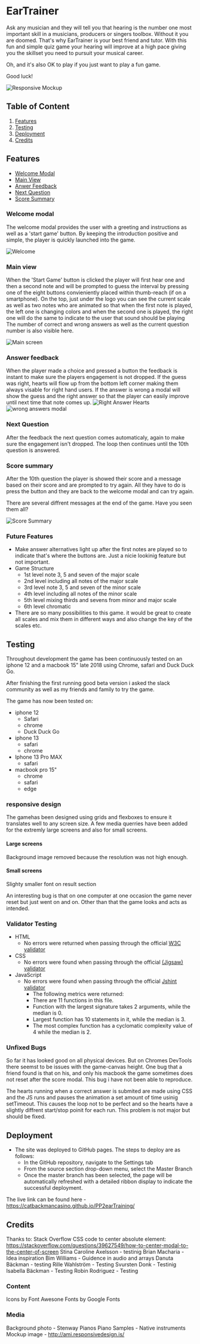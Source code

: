 # EarTrainer

Ask any musician and they will tell you that hearing is the number one most important skill in a musicians, producers or singers toolbox. Without it you are doomed. That's why EarTrainer is your best friend and tutor. With this fun and simple quiz game your hearing will improve at a high pace giving you the skillset you need to pursuit your musical career.

Oh, and it's also OK to play if you just want to play a fun game.

Good luck!

![Responsive Mockup](assets/images/readmemedia/responsive.png)


## Table of Content

1. [Features](#features)
2. [Testing](#testing)
3. [Deployment](#deployment)
4. [Credits](#credits)

## Features 

- [Welcome Modal](#welcome-modal)
- [Main View](#main-view)
- [Anwer Feedback](#answer-feedback)
- [Next Question](#next-question)
- [Score Summary](#score-summary)

### Welcome modal
The welcome modal provides the user with a greeting and instructions as well as a 'start game' button. By keeping the introduction positive and simple, the player is quickly launched into the game.

![Welcome](assets/images/readmemedia/welcome-modal.png)

### Main view
When the 'Start Game' button is clicked the player will first hear one and then a second note and will be prompted to guess the interval by pressing one of the eight buttons convieniently placed within thumb-reach (if on a smartphone). On the top, just under the logo you can see the current scale as well as two notes who are animated so that when the first note is played, the left one is changing colors and when the second one is played, the right one will do the same to indicate to the user that sound should be playing
The number of correct and wrong answers as well as the current question number is also visible here.

![Main screen](assets/images/readmemedia/main-view.png)

### Answer feedback
When the player made a choice and pressed a button the feedback is instant to make sure the players engagement is not dropped. If the guess was right, hearts will flow up from the bottom left corner making them always visable for right hand users. If the answer is wrong a modal will show the guess and the right answer so that the player can easily improve until next time that note comes up.
![Right Answer Hearts](assets/images/readmemedia/hearts.png)
![wrong answers modal](assets/images/readmemedia/wrong-answer.png)

### Next Question
After the feedback the next question comes automaticaly, again to make sure the engagement isn't dropped. The loop then continues until the 10th question is answered.

### Score summary
After the 10th question the player is showed their score and a message based on their score and are prompted to try again.
All they have to do is press the button and they are back to the welcome modal and can try again.

There are several diffrent messages at the end of the game. Have you seen them all?

![Score Summary](assets/images/readmemedia/scoresummary.png)

### Future Features
- Make answer alternatives light up after the first notes are played so to indicate that's where the buttons are. Just a nicie lookinig feature but not important.
- Game Structure
  - 1st level note 3, 5 and seven of the major scale
  - 2nd level including all notes of the major scale
  - 3rd level note 3, 5 and seven of the minor scale  
  - 4th level including all notes of the minor scale
  - 5th level mixing thirds and sevens from minor and major scale
  - 6th level chromatic
- There are so many possibilities to this game. it would be great to create all scales and mix them in different ways and also change the key of the scales etc. 

## Testing 

Throughout development the game has been continuously tested on an iphone 12 and a macbook 15" late 2018 using Chrome, safari and Duck Duck Go.

After finishing the first running good beta version i asked the slack community as well as my friends and family to try the game.

The game has now been tested on:

- iphone 12 
    - Safari
    - chrome
    - Duck Duck Go
- iphone 13
    - safari
    - chrome
- Iphone 13 Pro MAX
    - safari
-   macbook pro 15"
    - chrome
    - safari
    - edge

### responsive design
The gamehas been designed using grids and flexboxes to ensure it translates well to any screen size. A few media querries have been added for the extremly large screens and also for small screens.

#### Large screens
Background image removed because the resolution was not high enough.

#### Small screens
Slighty smaller font on result section

An interesting bug is that on one computer at one occasion the game never reset but just went on and on. 
Other than that the game looks and acts as intended.


### Validator Testing 

- HTML
    - No errors were returned when passing through the official [W3C validator](https://validator.w3.org/nu/?doc=https%3A%2F%2Fcode-institute-org.github.io%2Flove-maths%2F)
- CSS
    - No errors were found when passing through the official [(Jigsaw) validator](https://jigsaw.w3.org/css-validator/validator?uri=https%3A%2F%2Fvalidator.w3.org%2Fnu%2F%3Fdoc%3Dhttps%253A%252F%252Fcode-institute-org.github.io%252Flove-maths%252F&profile=css3svg&usermedium=all&warning=1&vextwarning=&lang=en)
- JavaScript
    - No errors were found when passing through the official [Jshint validator](https://jshint.com/)
      - The following metrics were returned: 
      - There are 11 functions in this file.
      - Function with the largest signature takes 2 arguments, while the median is 0.
      - Largest function has 10 statements in it, while the median is 3.
      - The most complex function has a cyclomatic complexity value of 4 while the median is 2.

### Unfixed Bugs

So far it has looked good on all physical devices. But on Chromes DevTools there seemst to be issues with the game-canvas height.
One bug that a friend found is that on his, and only his macbook the game sometimes does not reset after the score modal. This bug i have not been able to reproduce.

The hearts running when a correct answer is submited are made using CSS and the JS runs and pauses the animation a set amount of time usinig setTimeout. This causes the loop not to be perfect and so the hearts have a slightly diffrent start/stop poinit for each run. This problem is not major but should be fixed.

## Deployment 

- The site was deployed to GitHub pages. The steps to deploy are as follows: 
  - In the GitHub repository, navigate to the Settings tab 
  - From the source section drop-down menu, select the Master Branch
  - Once the master branch has been selected, the page will be automatically refreshed with a detailed ribbon display to indicate the successful deployment. 

The live link can be found here - https://catbackmancasino.github.io/PP2earTraining/


## Credits 


Thanks to:
Stack Overflow CSS code to center absolute element:  https://stackoverflow.com/questions/39627549/how-to-center-modal-to-the-center-of-screen 
Stina Caroline Axelsson - testinig
Brian Macharia - Idea inspiration
Bim Williams - Guidence in audio and arrays
Danuta Bäckman - testing
Rille Wahlström - Testing
Svursten Donk - Testinig
Isabella Bäckman - Testing
Robin Rodriguez - Testing

### Content 

Icons by Font Awesone
Fonts by Google Fonts

### Media
Background photo - Stenway Pianos
Piano Samples - Native instruments
Mockup image - http://ami.responsivedesign.is/
